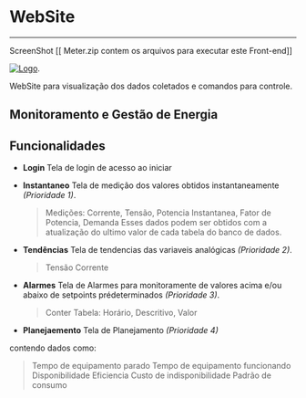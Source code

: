 
# WebSite
-------------------

ScreenShot
[[ Meter.zip contem os arquivos para executar este Front-end]]



[![Logo](https://raw.githubusercontent.com/edgarreis/senseiot/master/sense2.0/WebSite/WebSite1.PNG)](http://echo1001.me/meter/).

WebSite para visualização dos dados coletados e comandos para controle.



Monitoramento e Gestão de Energia
---------------
Funcionalidades
---------------

* **Login** Tela de login de acesso ao iniciar

* **Instantaneo** Tela de medição dos valores obtidos instantaneamente *(Prioridade 1)*.

  > Medições: Corrente, Tensão, Potencia Instantanea, Fator de Potencia, Demanda
  > Esses dados podem ser obtidos com a atualização do ultimo valor de cada tabela do banco de dados.


* **Tendências** Tela de tendencias das variaveis analógicas *(Prioridade 2)*.
  > Tensão 
  > Corrente

* **Alarmes** Tela de Alarmes para monitoramente de valores acima e/ou abaixo de setpoints prédeterminados *(Prioridade 3)*.
  > Conter Tabela: Horário, Descritivo, Valor

* **Planejaemento** Tela de Planejamento *(Prioridade 4)*

contendo dados como: 
  > Tempo de equipamento parado
  > Tempo de equipamento funcionando
  > Disponibilidade
  > Eficiencia
  > Custo de indisponibilidade
  > Padrão de consumo







